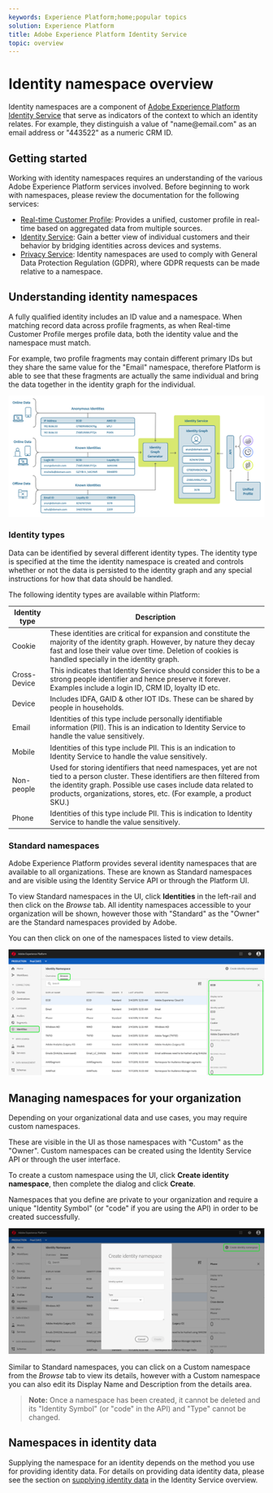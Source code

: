 ```yaml
---
keywords: Experience Platform;home;popular topics
solution: Experience Platform
title: Adobe Experience Platform Identity Service
topic: overview
---
```


# Identity namespace overview

Identity namespaces are a component of [Adobe Experience Platform Identity Service](../identity_services_architectural_overview/identity_services_architectural_overview.md) that serve as indicators of the context to which an identity relates. For example, they distinguish a value of "name<span>@email.com" as an email address or "443522" as a numeric CRM ID. 

## Getting started

Working with identity namespaces requires an understanding of the various Adobe Experience Platform services involved. Before beginning to work with namespaces, please review the documentation for the following services:

- [Real-time Customer Profile](../profile/home.md): Provides a unified, customer profile in real-time based on aggregated data from multiple sources.
- [Identity Service](./home.md): Gain a better view of individual customers and their behavior by bridging identities across devices and systems.
- [Privacy Service](../privacy-service/home.md): Identity namespaces are used to comply with General Data Protection Regulation (GDPR), where GDPR requests can be made relative to a namespace. 

## Understanding identity namespaces

A fully qualified identity includes an ID value and a namespace. When matching record data across profile fragments, as when Real-time Customer Profile merges profile data, both the identity value and the namespace must match. 

For example, two profile fragments may contain different primary IDs but they share the same value for the "Email" namespace, therefore Platform is able to see that these fragments are actually the same individual and bring the data together in the identity graph for the individual.

![](images/identity-service-stitching.png)

### Identity types

Data can be identified by several different identity types. The identity type is specified at the time the identity namespace is created and controls whether or not the data is persisted to the identity graph and any special instructions for how that data should be handled.

The following identity types are available within Platform:

| Identity type | Description |
| --- | --- |
| Cookie | These identities are critical for expansion and constitute the majority of the identity graph. However, by nature they decay fast and lose their value over time. Deletion of cookies is handled specially in the identity graph. |
| Cross-Device | This indicates that Identity Service should consider this to be a strong people identifier and hence preserve it forever. Examples include a login ID, CRM ID, loyalty ID etc. |
| Device| Includes IDFA, GAID & other IOT IDs. These can be shared by people in households.|
| Email| Identities of this type include personally identifiable information (PII). This is an indication to Identity Service to handle the value sensitively.|
| Mobile| Identities of this type include PII. This is an indication to Identity Service to handle the value sensitively.|
| Non-people| Used for storing identifiers that need namespaces, yet are not tied to a person cluster. These identifiers are then filtered from the identity graph. Possible use cases include data related to products, organizations, stores, etc. (For example, a product SKU.) |
| Phone | Identities of this type include PII. This is indication to Identity Service to handle the value sensitively.|

### Standard namespaces

Adobe Experience Platform provides several identity namespaces that are available to all organizations. These are known as Standard namespaces and are visible using the Identity Service API or through the Platform UI.

To view Standard namespaces in the UI, click **Identities** in the left-rail and then click on the *Browse* tab. All identity namespaces accessible to your organization will be shown, however those with "Standard" as the "Owner" are the Standard namespaces provided by Adobe.

You can then click on one of the namespaces listed to view details.

![](./images/standard-namespace-detail.png)

## Managing namespaces for your organization

Depending on your organizational data and use cases, you may require custom namespaces.

These are visible in the UI as those namespaces with "Custom" as the "Owner". Custom namespaces can be created using the Identity Service API or through the user interface.

To create a custom namespace using the UI, click **Create identity namespace**, then complete the dialog and click **Create**.

Namespaces that you define are private to your organization and require a unique "Identity Symbol" (or "code" if you are using the API) in order to be created successfully.

![](./images/create-identity-namespace.png)

Similar to Standard namespaces, you can click on a Custom namespace from the *Browse* tab to view its details, however with a Custom namespace you can also edit its Display Name and Description from the details area.

> **Note:** Once a namespace has been created, it cannot be deleted and its "Identity Symbol" (or "code" in the API) and "Type" cannot be changed.

## Namespaces in identity data

Supplying the namespace for an identity depends on the method you use for providing identity data. For details on providing data identity data, please see the section on [supplying identity data](./home.md#supplying-identity-data-to-identity-service) in the Identity Service overview.
